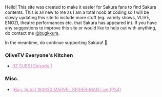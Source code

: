 Hello! This site was created to make it easier for Sakura fans to find Sakura contents. This is all new to me as I am a total noob at coding so  I will be slowly updating this site to include more stuff (eg. variety shows, VLIVE, ENOZI, theatre performances etc. that Sakura has appeared in). If you have any suggestions to improve this site or would like to help out with anything, do contact me <a href="https://twitter.com/bugkkura"> @bugkkura</a>.

In the meantime, do continue supporting Sakura! 🥰

### OliveTV Everyone's Kitchen
* <a href="" style="color:#D584BB;">[IZ SUBS] Episode 1</a>

### Misc.
* <a href="./180930SakuraSpiderman.html" style="color:#D584BB;">[Bug. Subs] 180930 MARVEL SPIDER-MAN Live (PS4)</a>
